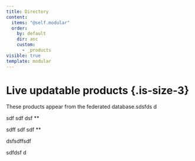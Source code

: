 ```yaml
---
title: Directory
content:
  items: "@self.modular"
  order:
    by: default
    dir: asc
    custom:
      - _products
visible: true
template: modular
---
```


# Live updatable products {.is-size-3}

These products appear from the federated database.sdsfds d

sdf sdf dsf
\*\*

sdff sdf sdf
\*\*

dsfsdffsdf

sdfdsf d
